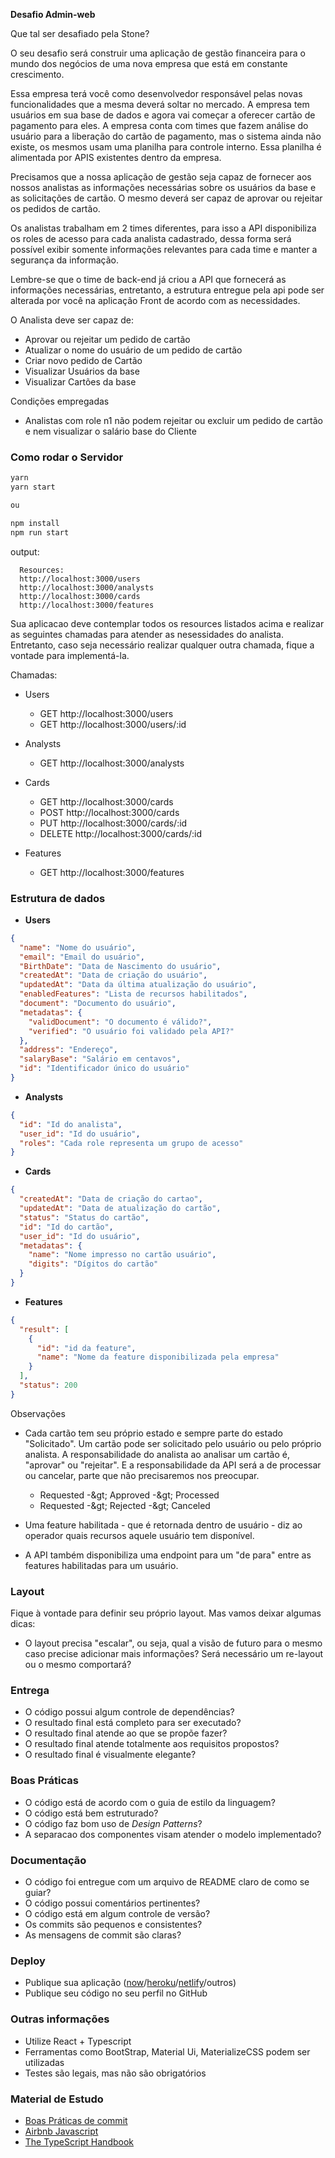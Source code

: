 **Desafio Admin-web**

Que tal ser desafiado pela Stone?

O seu desafio será construir uma aplicação de gestão financeira para o mundo dos negócios de uma nova empresa que está em constante crescimento.

Essa empresa terá você como desenvolvedor responsável pelas novas funcionalidades que a mesma deverá soltar no mercado. A empresa tem usuários em sua base de dados e agora vai começar a oferecer cartão de pagamento para eles. A empresa conta com times que fazem análise do usuário para a liberação do cartão de pagamento, mas o sistema ainda não existe, os mesmos usam uma planilha para controle interno. Essa planilha é alimentada por APIS existentes dentro da empresa.

Precisamos que a nossa aplicação de gestão seja capaz de fornecer aos nossos analistas as informações necessárias sobre os usuários da base e as solicitações de cartão. O mesmo deverá ser capaz de aprovar ou rejeitar os pedidos de cartão.

Os analistas trabalham em 2 times diferentes, para isso a API disponibiliza os roles de acesso para cada analista cadastrado, dessa forma será possível exibir somente informações relevantes para cada time e manter a segurança da informação.

Lembre-se que o time de back-end já criou a API que fornecerá as informações necessárias, entretanto, a estrutura entregue pela api pode ser alterada por você na aplicação Front de acordo com as necessidades.

O Analista deve ser capaz de:

- Aprovar ou rejeitar um pedido de cartão
- Atualizar o nome do usuário de um pedido de cartão
- Criar novo pedido de Cartão
- Visualizar Usuários da base
- Visualizar Cartões da base

Condições empregadas

- Analistas com role n1 não podem rejeitar ou excluir um pedido de cartão e nem visualizar o salário base do Cliente

### Como rodar o Servidor

```sh
yarn
yarn start

ou

npm install
npm run start
```

output:

```
  Resources:
  http://localhost:3000/users
  http://localhost:3000/analysts
  http://localhost:3000/cards
  http://localhost:3000/features
```

Sua aplicacao deve contemplar todos os resources listados acima e realizar as seguintes chamadas para atender as nesessidades do analista.
Entretanto, caso seja necessário realizar qualquer outra chamada, fique a vontade para implementá-la.

Chamadas:

- Users

  - GET http://localhost:3000/users
  - GET http://localhost:3000/users/:id

- Analysts

  - GET http://localhost:3000/analysts

- Cards

  - GET http://localhost:3000/cards
  - POST http://localhost:3000/cards
  - PUT http://localhost:3000/cards/:id
  - DELETE http://localhost:3000/cards/:id

- Features

  - GET http://localhost:3000/features

### **Estrutura de dados**

- **Users**

```json
{
  "name": "Nome do usuário",
  "email": "Email do usuário",
  "BirthDate": "Data de Nascimento do usuário",
  "createdAt": "Data de criação do usuário",
  "updatedAt": "Data da última atualização do usuário",
  "enabledFeatures": "Lista de recursos habilitados",
  "document": "Documento do usuário",
  "metadatas": {
    "validDocument": "O documento é válido?",
    "verified": "O usuário foi validado pela API?"
  },
  "address": "Endereço",
  "salaryBase": "Salário em centavos",
  "id": "Identificador único do usuário"
}
```

- **Analysts**

```json
{
  "id": "Id do analista",
  "user_id": "Id do usuário",
  "roles": "Cada role representa um grupo de acesso"
}
```

- **Cards**

```json
{
  "createdAt": "Data de criação do cartao",
  "updatedAt": "Data de atualização do cartão",
  "status": "Status do cartão",
  "id": "Id do cartão",
  "user_id": "Id do usuário",
  "metadatas": {
    "name": "Nome impresso no cartão usuário",
    "digits": "Dígitos do cartão"
  }
}
```

- **Features**

```json
{
  "result": [
    {
      "id": "id da feature",
      "name": "Nome da feature disponibilizada pela empresa"
    }
  ],
  "status": 200
}
```

Observações

- Cada cartão tem seu próprio estado e sempre parte do estado &quot;Solicitado&quot;. Um cartão pode ser solicitado pelo usuário ou pelo próprio analista. A responsabilidade do analista ao analisar um cartão é, &quot;aprovar&quot; ou &quot;rejeitar&quot;. E a responsabilidade da API será a de processar ou cancelar, parte que não precisaremos nos preocupar.

  - Requested -\&gt; Approved -\&gt; Processed
  - Requested -\&gt; Rejected -\&gt; Canceled

- Uma feature habilitada - que é retornada dentro de usuário - diz ao operador quais recursos aquele usuário tem disponível.
- A API também disponibiliza uma endpoint para um &quot;de para&quot; entre as features habilitadas para um usuário.

### **Layout**

Fique à vontade para definir seu próprio layout. Mas vamos deixar algumas dicas:

- O layout precisa "escalar", ou seja, qual a visão de futuro para o mesmo caso precise adicionar mais informações? Será necessário um re-layout ou o mesmo comportará?

### **Entrega**

- O código possui algum controle de dependências?
- O resultado final está completo para ser executado?
- O resultado final atende ao que se propõe fazer?
- O resultado final atende totalmente aos requisitos propostos?
- O resultado final é visualmente elegante?

### **Boas Práticas**

- O código está de acordo com o guia de estilo da linguagem?
- O código está bem estruturado?
- O código faz bom uso de _Design Patterns_?
- A separacao dos componentes visam atender o modelo implementado?

### **Documentação**

- O código foi entregue com um arquivo de README claro de como se guiar?
- O código possui comentários pertinentes?
- O código está em algum controle de versão?
- Os commits são pequenos e consistentes?
- As mensagens de commit são claras?

### **Deploy**

- Publique sua aplicação ([now](https://zeit.co/)/[heroku](https://www.heroku.com/)/[netlify](https://www.netlify.com/)/outros)
- Publique seu código no seu perfil no GitHub

### **Outras informações**

- Utilize React + Typescript
- Ferramentas como BootStrap, Material Ui, MaterializeCSS podem ser utilizadas
- Testes são legais, mas não são obrigatórios

### **Material de Estudo**

- [Boas Práticas de commit](https://github.com/stone-payments/stoneco-best-practices/blob/master/gitStyleGuide/README_pt.md)
- [Airbnb Javascript](https://github.com/airbnb/javascript)
- [The TypeScript Handbook](https://www.typescriptlang.org/docs/handbook/intro.html)
